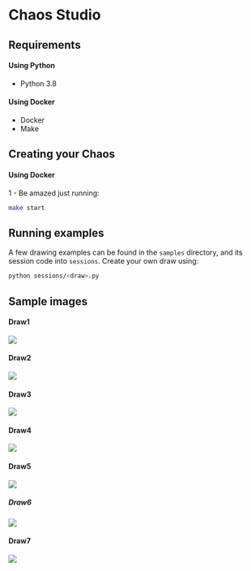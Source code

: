 Chaos Studio
=== 

## Requirements

#### Using Python

- Python 3.8

#### Using Docker

- Docker
- Make

## Creating your Chaos

#### Using Docker

1 - Be amazed just running:
``` sh
make start
```

## Running examples

A few drawing examples can be found in the `samples` directory, and its session code into `sessions`.
Create your own draw using:
``` sh
python sessions/<draw>.py
``` 

## Sample images

#### Draw1
![](samples/draw1.jpg)

#### Draw2
![](samples/draw2.jpg)

#### Draw3
![](samples/draw3.jpg)

#### Draw4
![](samples/draw4.jpg)

#### Draw5
![](samples/draw5.jpg)

##### Draw6
![](samples/draw6.jpg)

#### Draw7
![](samples/draw7.jpg)

